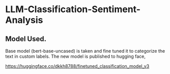 # LLM-Classification-Sentiment-Analysis

## Model Used.

Base model (bert-base-uncased) is taken and fine tuned it to categorize the text in custom labels.
The new model is published to hugging face,

https://huggingface.co/dkkh8788/finetuned_classification_model_v3
